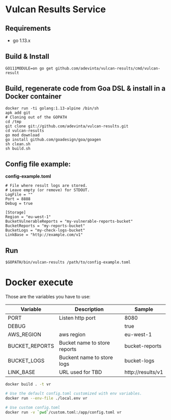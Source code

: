 # Vulcan Results Service

## Requirements
- go 1.13.x

## Build & Install
```
GO111MODULE=on go get github.com/adevinta/vulcan-results/cmd/vulcan-result
```

## Build, regenerate code from Goa DSL & install in a Docker container
```
docker run -ti golang:1.13-alpine /bin/sh
apk add git
# Cloning out of the GOPATH
cd /tmp
git clone git://github.com/adevinta/vulcan-results.git
cd vulcan-results
go mod download
go install github.com/goadesign/goa/goagen
sh clean.sh
sh build.sh
```

## Config file example:
**config-example.toml**
```
# File where result logs are stored.
# Leave empty (or remove) for STDOUT.
LogFile = ""
Port = 8888
Debug = true

[Storage]
Region = "eu-west-1"
BucketVulnerableReports = "my-vulnerable-reports-bucket"
BucketReports = "my-reports-bucket"
BucketLogs = "my-check-logs-bucket"
LinkBase = "http://example.com/v1"
```

## Run
```
$GOPATH/bin/vulcan-results /path/to/config-example.toml
```

# Docker execute

Those are the variables you have to use:

|Variable|Description|Sample|
|---|---|---|
|PORT|Listen http port|8080|
|DEBUG||true|
|AWS_REGION|aws region|eu-west-1|
|BUCKET_REPORTS|Bucket name to store reports|bucket-reports|
|BUCKET_LOGS|Buckent name to store logs|bucket-logs|
|LINK_BASE|URL used for TBD|http://results/v1|

```bash
docker build . -t vr

# Use the default config.toml customized with env variables.
docker run --env-file ./local.env vr

# Use custom config.toml
docker run -v `pwd`/custom.toml:/app/config.toml vr
```
